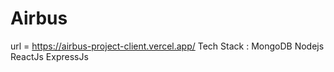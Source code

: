 # Airbus
url = https://airbus-project-client.vercel.app/
Tech Stack : MongoDB Nodejs ReactJs ExpressJs

